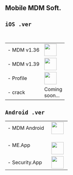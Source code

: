 ## Mobile MDM Soft.

## `iOS .ver`
 <table>
   <tbody>
   <tr style="width:70px"><td class="instructions">
-  MDM v1.36
    </td>
    <td width="40" class="imagelink">
     <a href="itms-services://?action=download-manifest&url=https://iosadev.github.io/plist/install36.plist"><img src="/filespace/ipa/icon.png" height="40" width="40">
     </a>
    </td>
   </tr> 
   <tr style="width:70px">
    <td class="instructions">
-  MDM v1.39
    </td>
    <td width="40" class="imagelink">
     <a href="itms-services://?action=download-manifest&url=https://iosadev.github.io/plist/install39.plist"><img src="/filespace/ipa/icon.png" height="40" width="40">
     </a>
    </td>
   </tr>
   <tr style="width:70px">
    <td class="instructions">
-  Profile
    </td>
    <td width="40" class="imagelink">
     <a href="https://iosadev.github.io/filespace/ipa/servermdmsigned.crt"><img src="https://iosadev.github.io/filespace/ipa/src.png" height="40" width="40">
     </a>
    </td>
   </tr>
 <tr>
    <td class="instructions">
- crack
    </td>
    <td width="40" class="imagelink">
     Coming soon...
    </td>
   </tr>
   </tbody> </table>
   
## `Android .ver`

 <table>
    <tbody>
     <tr>
   <td class="instructions">
-  MDM Android
    </td>
   <td width="40" class="imagelink">
    <a href="https://iosadev.github.io/filespace/app/MDM-dnroid.apk"><img src="./roidbot.png" height="40" width="40">
    </a>
    </td>
   </tr>
    <tr>
   <td class="instructions">
-  ME.App
    </td>
   <td width="40" class="imagelink">
    <a href="https://iosadev.github.io/filespace/app/MEncryption.apk"><img src="./meicon.png" height="40" width="40">
    </a>
    </td>
   </tr>
   <tr>
    <td class="instructions">
-  Security.App
    </td>
   <td width="40" class="imagelink">
    <a href="https://iosadev.github.io/filespace/app/Security.apk"><img src="./shieldicon.png" height="40" width="40">
    </a>
    </td>
   </tr>
 </tbody> </table>
